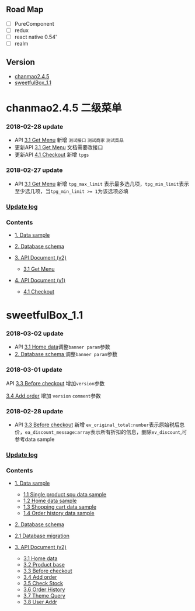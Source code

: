 ## Road Map
- [ ] PureComponent
- [ ] redux
- [ ] react native 0.54'
- [ ] realm

## Version
* [chanmao2.4.5](#chanmao2.4.5)
* [sweetfulBox_1.1](#sweetfulBox_1.1)

<div id="chanmao2.4.5"> <div/>

# chanmao2.4.5 二级菜单
### 2018-02-28 update
- API [3.1 Get Menu](https://github.com/ace68723/chanmao2.4.0/blob/master/Document/Chanmao/API_Document/v2/get_menu.md) 新增 `测试接口` `测试商家` `测试菜品`
- 更新API [3.1 Get Menu](https://github.com/ace68723/chanmao2.4.0/blob/master/Document/Chanmao/API_Document/v2/get_menu.md) 文档需要改接口
- 更新API [4.1 Checkout](https://github.com/ace68723/chanmao/blob/master/Document/Chanmao/API_Document/v1/checkout.md) 新增 `tpgs`

### 2018-02-27 update
- API [3.1 Get Menu](https://github.com/ace68723/chanmao2.4.0/blob/master/Document/Chanmao/API_Document/v2/get_menu.md)  新增 `tpg_max_limit` 表示最多选几项，`tpg_min_limit`表示至少选几项，当`tpg_min_limit >= 1`为该选项必填

### [Update log](https://github.com/ace68723/chanmao/blob/master/Document/Chanmao/UpdateLog.md)
### Contents
* [1. Data sample]()
* [2. Database schema ]()

* [3. API Document (v2)](https://github.com/ace68723/chanmao/tree/master/Document/Chanmao/API_Document/v2)
  * [3.1 Get Menu](https://github.com/ace68723/chanmao2.4.0/blob/master/Document/Chanmao/API_Document/v2/get_menu.md)
* [4. API Document (v1)](https://github.com/ace68723/chanmao/tree/master/Document/Chanmao/API_Document/1)
  * [4.1 Checkout](https://github.com/ace68723/chanmao2.4.0/blob/master/Document/Chanmao/API_Document/v1/checkout.md)  

<div id="sweetfulBox_1.1"> <div/>

# sweetfulBox_1.1

### 2018-03-02 update

- API [3.1 Home data](https://github.com/ace68723/chanmao/blob/master/Document/SweetfulBox/API_Document/v2/home_data.md)调整`banner param`参数 
- [2. Database schema ](https://github.com/ace68723/chanmao/blob/master/Document/SweetfulBox/database_schema.md)调整`banner param`参数 

### 2018-03-01 update

API [3.3 Before checkout](https://github.com/ace68723/chanmao/blob/master/Document/SweetfulBox/API_Document/v2/before_checkout.md)  增加`version`参数 

[3.4 Add order](https://github.com/ace68723/chanmao/blob/master/Document/SweetfulBox/API_Document/v2/add_order.md) 增加 `version` `comment`参数 

### 2018-02-28 update
- API [3.3 Before checkout](https://github.com/ace68723/chanmao/blob/master/Document/SweetfulBox/API_Document/v2/before_checkout.md) 新增 `ev_original_total:number`表示原始税后总价，`ea_discount_message:array`表示所有折扣的信息，删除`ev_discount`,可参考data sample

### [Update log](https://github.com/ace68723/chanmao/blob/master/Document/SweetfulBox/UpdateLog.md)

### Contents
* [1. Data sample](https://github.com/ace68723/chanmao/blob/master/Document/SweetfulBox/DataSample.md)
  * [1.1 Single product spu data sample](https://github.com/ace68723/chanmao/blob/master/Document/SweetfulBox/DataSample.md/#1.1)
  * [1.2 Home data sample](https://github.com/ace68723/chanmao/blob/master/Document/SweetfulBox/DataSample.md/#1.2)
  * [1.3 Shopping cart data sample](https://github.com/ace68723/chanmao/blob/master/Document/SweetfulBox/DataSample.md/#1.3)
  * [1.4 Order history data sample](https://github.com/ace68723/chanmao/blob/master/Document/SweetfulBox/DataSample.md/#1.4)

* [2. Database schema ](https://github.com/ace68723/chanmao/blob/master/Document/SweetfulBox/database_schema.md)
 * [2.1 Database migration](https://github.com/ace68723/chanmao/blob/master/Document/SweetfulBox/database_migration.md)

* [3. API Document (v2)](https://github.com/ace68723/chanmao/tree/master/Document/SweetfulBox/API_Document)
  * [3.1 Home data](https://github.com/ace68723/chanmao/blob/master/Document/SweetfulBox/API_Document/v2/home_data.md)
  * [3.2 Product base](https://github.com/ace68723/chanmao/blob/master/Document/SweetfulBox/API_Document/v2/product_base.md)
  * [3.3 Before checkout](https://github.com/ace68723/chanmao/blob/master/Document/SweetfulBox/API_Document/v2/before_checkout.md)
  * [3.4 Add order](https://github.com/ace68723/chanmao/blob/master/Document/SweetfulBox/API_Document/v2/add_order.md)
  * [3.5 Check Stock](https://github.com/ace68723/chanmao/blob/master/Document/SweetfulBox/API_Document/v2/check_stock.md)
  * [3.6 Order History](https://github.com/ace68723/chanmao/blob/master/Document/SweetfulBox/API_Document/v2/order_history.md)
  * [3.7 Theme Query](https://github.com/ace68723/chanmao/blob/master/Document/SweetfulBox/API_Document/v2/theme_query.md) 
  * [3.8 User Addr](https://github.com/ace68723/chanmao/blob/master/Document/SweetfulBox/API_Document/v2/user_addr.md)

